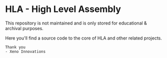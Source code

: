 # HLA - High Level Assembly 

This repository is not maintained and is only stored for educational & archival purposes.

Here you'll find a source code to the core of HLA and other related projects.

```
Thank you
- Xeno Innovations 
```
